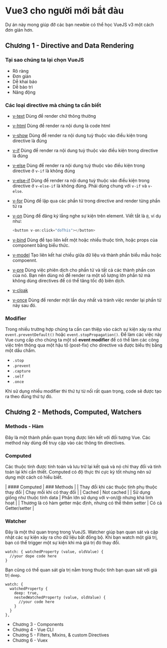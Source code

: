 # Vue3 cho người mới bắt đàu

Dự án này mong giúp đỡ các bạn newbie có thể học VueJS v3 một cách đơn giản hơn.

## Chương 1 - Directive and Data Rendering

### Tại sao chúng ta lại chọn VueJS

- Rõ ràng
- Đơn giản
- Dễ khai báo
- Dễ bảo trì
- Năng động

### Các loại directive mà chúng ta cần biết

- [v-text](https://vuejs.org/v2/api/#v-text)
  Dùng để render chữ thông thường

- [v-html](https://vuejs.org/v2/api/#v-html)
  Dùng để render ra nội dung là code html

- [v-show](https://vuejs.org/v2/api/#v-show)
  Dùng để render ra nội dung tuỳ thuộc vào điều kiện trong directive là đúng

- [v-if](https://vuejs.org/v2/api/#v-if)
  Dùng để render ra nội dung tuỳ thuộc vào điều kiện trong directive là đúng
- [v-else](https://vuejs.org/v2/api/#v-else)
  Dùng để render ra nội dung tuỳ thuộc vào điều kiện trong directive ở `v-if` là không đúng
- [v-else-if](https://vuejs.org/v2/api/#v-else-if)
  Dùng để render ra nội dung tuỳ thuộc vào điều kiện trong directive ở `v-else-if` là không đúng. Phải dùng chung với `v-if` và `v-else`.

- [v-for](https://vuejs.org/v2/api/#v-for)
  Dùng để lặp qua các phần tử trong directive and render từng phần từ ra

- [v-on](https://vuejs.org/v2/api/#v-on)
  Dùng để đăng ký lắng nghe sự kiện trên element. Viết tắt là `@`, ví dụ như:

  ```js
  <button v-on:click="doThis"></button>
  ```

- [v-bind](https://vuejs.org/v2/api/#v-bind)
  Dùng để tạo liên kết một hoặc nhiều thuộc tính, hoặc props của component bằng biểu thức.
- [v-model](https://vuejs.org/v2/api/#v-model)
  Tạo liên kết hai chiều giữa dữ liệu và thành phần biểu mẫu hoặc compoennt.

- [v-pre](https://vuejs.org/v2/api/#v-pre)
  Dùng việc phiên dịch cho phần tử và tất cả các thành phần con của nó. Bạn nên dùng nó để render ra một số lượng lớn phần tử mà không dùng directives để có thể tăng tốc độ biên dịch.

- [v-cloak](https://vuejs.org/v2/api/#v-cloak)

- [v-once](https://vuejs.org/v2/api/#v-once)
  Dùng để render một lần duy nhất và tránh việc render lại phần tử này sau đó.

### Modifier

Trong nhiều trường hợp chúng ta cần can thiệp vào cách sự kiện xảy ra như `event.preventDefault()` hoặc `event.stopPropagation()`. Để làm các việc này Vue cung cấp cho chúng ta một số **event modifier** để có thể làm các công việc trên thông qua một hậu tố (post-fix) cho directive và được biểu thị bằng một dấu chấm.

- `.stop`
- `.prevent`
- `.capture`
- `.self`
- `.once`

Khi sử dụng nhiều modifier thì thứ tự từ nối rất quan trọng, code sẽ được tạo ra theo đúng thứ tự đó.

## Chương 2 - Methods, Computed, Watchers

### Methods - Hàm

Đây là một thành phần quan trọng được liên kết với đối tượng Vue. Các method này dùng để truy cập vào các thông tin directives.

### Computed

Các thuộc tính được tính toán và lưu trữ lại kết quả và nó chỉ thay đổi và tính toán lại khi cần thiết. Computed có độ thực thi cực kỳ tốt nhưng nên sử dụng một cách có hiểu biết.

| #### Computed | ### Methods |
| Thay đổi khi các thuộc tính phụ thuộc thay đổi | Chạy mỗi khi có thay đổi |
| Cached | Not cached |
| Sử dụng giống như thuộc tính data | Phần lớn sử dụng với v-on/@ nhưng khá linh hoạt |
| Thương là có hàm getter mặc định, nhưng có thể thêm setter | Có cả Getter/setter |

### Watcher
 Đây là một thứ quan trọng trong VueJS. Watcher giúp bạn quan sát và cập nhật các sự kiện xảy ra cho dữ liệu bất đồng bộ. Khi bạn watch một giá trị, bạn có thể trigger một sự kiện khi mà giá trị đó thay đổi.

```
watch: { watchedProperty (value, oldValue) {
  //your dope code here
}
```
Bạn cũng có thể quan sát gía trị nằm trong thuộc tính bạn quan sát với giá trị `deep`.

```
watch: {
  watchedProperty {
    deep: true,
    nestedWatchedProperty (value, oldValue) {
      //your code here
    }
  }
},
```

- Chương 3 - Components
- Chương 4 - Vue CLI
- Chương 5 - Filters, Mixins, & custom Directives
- Chương 6 - Vuex
